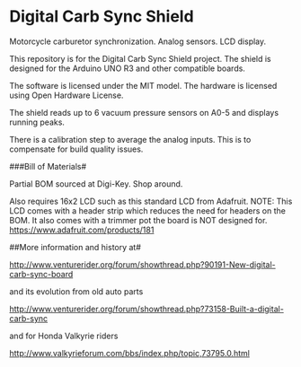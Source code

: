 Digital Carb Sync Shield
========================

Motorcycle carburetor synchronization. Analog sensors. LCD display.

This repository is for the Digital Carb Sync Shield project. The shield is designed for the Arduino UNO R3
and other compatible boards.

The software is licensed under the MIT model.
The hardware is licensed using Open Hardware License.

The shield reads up to 6 vacuum pressure sensors on A0-5 and displays running peaks.

There is a calibration step to average the analog inputs. This is to compensate for build quality issues.

###Bill of Materials#

Partial BOM sourced at Digi-Key. Shop around.

Also requires 16x2 LCD such as this standard LCD from Adafruit. NOTE:
This LCD comes with a header strip which reduces the need for headers on
the BOM. It also comes with a trimmer pot the board is NOT designed for. https://www.adafruit.com/products/181

##More information and history at#

http://www.venturerider.org/forum/showthread.php?90191-New-digital-carb-sync-board

and its evolution from old auto parts

http://www.venturerider.org/forum/showthread.php?73158-Built-a-digital-carb-sync

and for Honda Valkyrie riders

http://www.valkyrieforum.com/bbs/index.php/topic,73795.0.html
